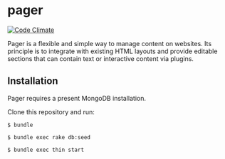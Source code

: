 # pager

[![Code Climate](https://codeclimate.com/github/strax/pager.png)](https://codeclimate.com/github/strax/pager)

Pager is a flexible and simple way to manage content on websites. Its principle is to integrate with existing HTML layouts and provide editable sections that can contain text or interactive content via plugins.

## Installation

Pager requires a present MongoDB installation.

Clone this repository and run:

`$ bundle`

`$ bundle exec rake db:seed`

`$ bundle exec thin start`
